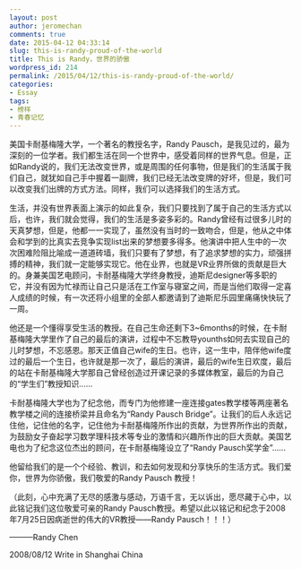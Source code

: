 ```yaml
---
layout: post
author: jeromechan
comments: true
date: 2015-04-12 04:33:14
slug: this-is-randy-proud-of-the-world
title: This is Randy，世界的骄傲
wordpress_id: 214
permalink: /2015/04/12/this-is-randy-proud-of-the-world/
categories:
- Essay
tags:
- 榜样
- 青春记忆
---
```


美国卡耐基梅隆大学，一个著名的教授名字，Randy Pausch，是我见过的，最为深刻的一位学者。我们都生活在同一个世界中，感受着同样的世界气息。但是，正如Randy说的，我们无法改变世界，或是周围的任何事物，但是我们的生活属于我们自己，就犹如自己手中握着一副牌，我们已经无法改变牌的好坏，但是，我们可以改变我们出牌的方式方法。同样，我们可以选择我们的生活方式。

生活，并没有世界表面上演示的如此复杂，我们只要找到了属于自己的生活方式以后，也许，我们就会觉得，我们的生活是多姿多彩的。Randy曾经有过很多儿时的天真梦想，但是，他都一一实现了，虽然没有当时的一致吻合，但是，他从之中体会和学到的比真实去竞争实现list出来的梦想要多得多。他演讲中把人生中的一次次困难险阻比喻成一道道砖墙，我们只要有了梦想，有了追求梦想的实力，顽强拼搏的精神，我们就一定能够实现它。他在业界，也就是VR业界所做的贡献是巨大的。身兼美国艺电顾问，卡耐基梅隆大学终身教授，迪斯尼designer等多职的它，并没有因为忙禄而让自己只是活在工作室与寝室之间，而是当他们取得一定喜人成绩的时候，有一次还将小组里的全部人都邀请到了迪斯尼乐园里痛痛快快玩了一周。

他还是一个懂得享受生活的教授。在自己生命还剩下3~6months的时候，在卡耐基梅隆大学里作了自己的最后的演讲，过程中不忘教导younths如何去实现自己的儿时梦想，不忘感恩。那天正值自己wife的生日。也许，这一生中，陪伴他wife度过的最后一个生日，也许就是那一次了，最后的演讲，最后的wife生日欢度，最后的站在卡耐基梅隆大学那自己曾经创造过开课记录的多媒体教室，最后的为自己的“学生们”教授知识......

卡耐基梅隆大学也为了纪念他，而专门为他修建一座连接gates教学楼等两座著名教学楼之间的连接桥梁并且命名为“Randy Pausch Bridge”。让我们的后人永远记住他，记住他的名字，记住他为卡耐基梅隆所作出的贡献，为世界所作出的贡献，为鼓励女子奋起学习数学理科技术等专业的激情和兴趣所作出的巨大贡献。美国艺电也为了纪念这位杰出的顾问，在卡耐基梅隆设立了“Randy Pausch奖学金”......

他留给我们的是一个个经验、教训，和去如何发现和分享快乐的生活方式。我们爱你，世界为你骄傲，我们敬爱的Randy Pausch 教授！

（此刻，心中充满了无尽的感激与感动，万语千言，无以诉出，愿尽藏于心中，以此铭记我们这位敬爱可亲的Randy Pausch教授。希望以此以铭记和纪念于2008年7月25日因病逝世的伟大的VR教授——Randy Pausch！！！）

———Randy Chen

2008/08/12 Write in Shanghai China
